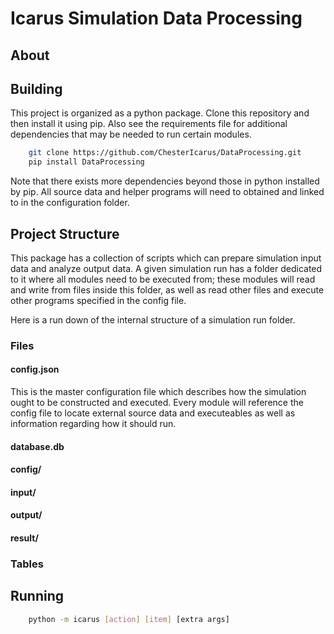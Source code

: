 
# Icarus Simulation Data Processing

## About

## Building

This project is organized as a python package. Clone this repository and then install it using pip. Also see the requirements file for additional dependencies that may be needed to run certain modules.

```bash
    git clone https://github.com/ChesterIcarus/DataProcessing.git
    pip install DataProcessing
```

Note that there exists more dependencies beyond those in python installed by pip. All source data and helper programs will need to obtained and linked to in the configuration folder. 

## Project Structure

This package has a collection of scripts which can prepare simulation input data and analyze output data. A given simulation run has a folder dedicated to it where all modules need to be executed from; these modules will read and write from files inside this folder, as well as read other files and execute other programs specified in the config file.

Here is a run down of the internal structure of a simulation run folder.

### Files

#### config.json

This is the master configuration file which describes how the simulation ought to be constructed and executed. Every module will reference the config file to locate external source data and executeables as well as information regarding how it should run.

#### database.db



#### config/

#### input/

#### output/

#### result/

### Tables

## Running

```bash
    python -m icarus [action] [item] [extra args]
```


<!-- # Icarus Simulation Data Processing

This repository is dedicated to the data processing of simulation input and output data for the MATSim traffic simulation portion of the Icarus project. This processing includes parsing source data into SQL, generating input files for simulation from SQL data, and validating data integrity in all steps of processing.

## Data Sources

The primary source of data for the Icarus simulation is the 2018 ABM data as provided by MAG for this project. The simulation also utilizes other important but more easily accessible data sources, including osm networks from openstreetmap, spacio-temporal termperature data from [FIX ME], and parcel description data from the county of Maricopa.

The follwoing nomenclature will be used throughout documentation and code when referring to data sources:

- **abm** - activity based model of Maricopa as provided by MAG
- **daymet** - spacio-temporal temperature of Arizona as provided by [FIX ME]
- **network** - road network data of Arizona as provided by openstreetmap
- **residences/commerces** - parcel data (residential and commercial respectively)
    as provided by the county of Maricopa

## Building

First, download the repository using `curl` or `git clone`. Then, to build the project, activate the python environment of your choice (if using anaconda) and
```
    pip install /path/to/repository
```
The package will be installed under the package name `icarus-simulation` and the root module will be named `icarus`. Dependencies should be automatically downloaded and resolved.

## Running

With exception to the util module, every module contains a set of submodules, which are each executable. Each submodule contains a primary class, a database util file, a configuration file, and runner file. To execute a submodule runner file
``` 
    python -m icarus.module.submodule
```
The process being run can be configured by modifying the default configuration or by adding `--config` followed by the path to your own custom config file. Note, however, in most cases, all the attributes of the default config are required and their absence in  will your own configurations will cause script failure. Also note that if you make changes to the naming scheme or structure of the database, you will have make these  changes in all configurations and database files referencing the smae database that you intend to use.  

Every runnable also comes with a `--log` option, where you may specify a path to save the ouput of the console fro the script being run. This is a feature, but do note there is not extensive error handling or descriptive debugging, so it is not extremely useful.

There may also exist other options unique to each runnable script that make small changes in configuration convinient. See the documentation for each module for more deatils or simply use the `--help` option to get a description of all the available options.

## Modules

### `icarus.abm.parser`

This module parses the ABM data from the source CSV file into a SQL database.

Requirements:

- CSV file of ABM data
- database at `database.db` in config created

Configuration:

| name | purpose | type | deafult |
| - | - | - | - |
| sourcepath | file path of ABM CSV source data  | str | /home/Shared/source/abm/2018/trips.csv |
| resume | specify whether to resume parsing; assumes that tables already exist and are partially completed | bool | false |
| silent | specify whether to print process progress/steps to console; true means the console be blank | bool | false |
| bin_size | amount of trips to parse at a time | int | 500000 |
| create_idxs | specifies whether or not to create indexes described in config schema | bool | true |
| database.db | name of the database to push the parsed data to | str | abm2018 |

### `icarus.abm.validation`

Requirements:

-

Configuration:

| name | purpose | type | deafult |
| - | - | - | - |


### `icarus.input.parser`

This module parses the ABM SQL database into MATSim plans; this includes APN assignment.

Requirements:

- database at `database.db` in config created
- abm database, trips tables created and populated (see `icarus.abm.parser`)
- network database, residences and commerces tables created and populated (see `icarus.network.parser.road`)
- network database, maz table created and populated (see `icarus.network.parser.maz`)

Configuration:

| name | purpose | type | deafult |
| - | - | - | - |
| resume | specify whether to resume parsing; assumes that tables already exist and are partially completed | bool | false |
| silent | specify whether to print process progress/steps to console; true means the console be blank | bool | false |
| bin_size | amount of households to parse at a time | int | 100000 |
| create_idxs | specifies whether or not to create indexes described in config schema | bool | true |
| seed | specify a seed for the random APN assignment process; used to make APN assignment replicable | int | null |
| modes | list of valid modes; plans using modes not in list will be dropped | [int] | [1] |
| acts | list of valid activities; plans using activities not in list will be dropped | [int] | [] |
| database.abm_db | name of the database with the abm data | str | abm2018 |
| database.db | name of the database to push the parsed data to | str | input |

### `icarus.input.generator`

This module builds a XML plans file from an input plans database.

Requirements:

- input database, agents, routes and activites tables created and populated (see `icarus.input.parser`)

Configuration:

| name | purpose | type | deafult |
| - | - | - | - |
| savepath | file path in which to save the XML plans | str | /home/Shared/matsim/run2/input/plans.xml |
| silent | specify whether to print process progress/steps to console; true means the console be blank | bool | false |
| bin_size | amount of plans to generate at a time | int | 100000 |
| region | series of coordinates defining the region to generate plans; leav empty for full network generation | [[int,int]] | [] |
| database.db | name of the database to parse plans from | str | input |

### `icarus.input.validation`

Requirements:

-

Configuration:

| name | purpose | type | deafult |
| - | - | - | - |


### `icarus.output.plans_parser`

Requirements:

-

Configuration:

| name | purpose | type | deafult |
| - | - | - | - |


### `icarus.output.events_parser`

Requirements:

-

Configuration:

| name | purpose | type | deafult |
| - | - | - | - |


### `icarus.network.road_parser`

Requirements:

-

Configuration:

| name | purpose | type | deafult |
| - | - | - | - |

### `icarus.network.maz_parser`

Requirements:

-

Configuration:

| name | purpose | type | deafult |
| - | - | - | - |

### `icarus.network.daymet_parser`

Requirements:

-

Configuration:

| name | purpose | type | deafult |
| - | - | - | - |

### `icarus.network.parcel_parser`

Requirements:

-

Configuration:

| name | purpose | type | deafult |
| - | - | - | - | -->
